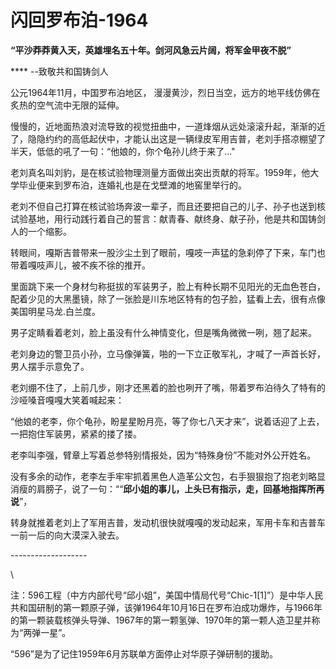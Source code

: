 # 闪回罗布泊-1964

**“平沙莽莽黄入天，英雄埋名五十年。剑河风急云片阔，将军金甲夜不脱”**

&#x20;                                                                                                **** --致敬共和国铸剑人



公元1964年11月，中国罗布泊地区， 漫漫黄沙，烈日当空，远方的地平线仿佛在炙热的空气流中无限的延伸。

慢慢的，近地面热浪对流导致的视觉扭曲中，一道烽烟从远处滚滚升起，渐渐的近了，隐隐约约的高低起伏中，才能认出这是一辆绿皮军用吉普，老刘手搭凉棚望了半天，低低的吼了一句：“他娘的，你个龟孙儿终于来了..."

老刘真名叫刘豹，是在核试验物理测量方面做出突出贡献的将军。1959年，他大学毕业便来到罗布泊，连婚礼也是在戈壁滩的地窖里举行的。

老刘不但自己打算在核试验场奔波一辈子，而且还要把自己的儿子、孙子也送到核试验基地，用行动践行着自己的誓言：献青春、献终身、献子孙，他是共和国铸剑人的一个缩影。



转眼间，嘎斯吉普带来一股沙尘土到了眼前，嘎吱一声猛的急刹停了下来，车门也带着嘎吱声儿，被不疾不徐的推开。

里面跳下来一个身材匀称挺拔的军装男子，脸上有种长期不见阳光的无血色苍白，配着少见的大黑墨镜，除了一张脸是川东地区特有的包子脸，猛看上去，很有点像美国明星马龙.白兰度。

男子定睛看着老刘，脸上虽没有什么神情变化，但是嘴角微微一咧，翘了起来。

老刘身边的警卫员小孙，立马像弹簧，啪的一下立正敬军礼，才喊了一声首长好，男人摆手示意免了。

老刘绷不住了，上前几步，刚才还黑着的脸也咧开了嘴，带着罗布泊待久了特有的沙哑嗓音嘎嘎大笑着喊起来：

“他娘的老李，你个龟孙，盼星星盼月亮，等了你七八天才来”，说着话迎了上去，一把抱住军装男，紧紧的搂了搂。

老李叫李强，臂章上写着总参特别情报处，因为“特殊身份”不能对外公开姓名。

没有多余的动作，老李左手牢牢抓着黑色人造革公文包，右手狠狠抱了抱老刘略显消瘦的肩膀子，说了一句：““**邱小姐的事儿，上头已有指示，走，回基地指挥所再说**”，

转身就推着老刘上了军用吉普，发动机很快就嘎嘎的发动起来，军用卡车和吉普车一前一后的向大漠深入驶去。

\-------------------

\


注：596工程（中方内部代号“邱小姐”，美国中情局代号“Chic-1\[1]”）是中华人民共和国研制的第一颗原子弹，该弹1964年10月16日在罗布泊成功爆炸，与1966年的第一颗装载核弹头导弹、1967年的第一颗氢弹、1970年的第一颗人造卫星并称为“两弹一星”。

“596”是为了记住1959年6月苏联单方面停止对华原子弹研制的援助。



